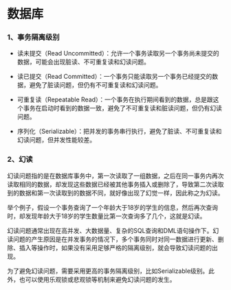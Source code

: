 # 数据库

### 1、事务隔离级别

- 读未提交（Read Uncommitted）：允许一个事务读取另一个事务尚未提交的数据，可能会出现脏读、不可重复读和幻读问题。

- 读已提交（Read Committed）：一个事务只能读取另一个事务已经提交的数据，避免了脏读问题，但仍有不可重复读和幻读问题。

- 可重复读（Repeatable Read）：一个事务在执行期间看到的数据，总是跟这个事务在启动时看到的数据一致，避免了不可重复读和脏读问题，但仍有幻读问题。

- 序列化（Serializable）：把并发的事务串行执行，避免了脏读、不可重复读和幻读问题，但并发性能较差。

### 2、幻读

幻读问题指的是在数据库事务中，第一次读取了一组数据，之后在同一事务内再次读取相同的数据，却发现这些数据已经被其他事务插入或删除了，导致第二次读取到的数据和第一次读取到的数据不同，就好像出现了幻觉一样，因此称之为幻读。

举个例子，假设一个事务查询了一个年龄大于18岁的学生的信息，然后再次查询时，却发现年龄大于18岁的学生数量比第一次查询多了几个，这就是幻读。

幻读问题通常出现在高并发、大数据量、复杂的SQL查询和DML语句操作下。幻读问题的产生原因是在并发事务的情况下，多个事务同时对同一数据进行更新、删除、插入等操作时，如果没有采用足够严格的隔离级别，就会导致幻读问题的出现。

为了避免幻读问题，需要采用更高的事务隔离级别，比如Serializable级别。此外，也可以使用乐观锁或悲观锁等机制来避免幻读问题的发生。